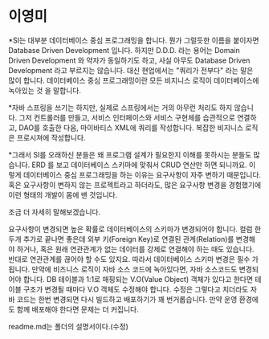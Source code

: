 # 이영미
*SI는 대부분 데이터베이스 중심 프로그래밍을 합니다.
뭔가 그럴듯한 이름을 붙이자면 Database Driven Development 입니다.
하지만 D.D.D. 라는 용어는 Domain Driven Development 와 약자가 동일하기도 하고, 사실 아무도 Database Driven Development 라고 부르지는 않습니다.
대신 현업에서는 "쿼리가 전부다" 라는 말은 많이 합니다.
데이터베이스 중심 프로그래밍이란 모든 비지니스 로직이 데이터베이스에 녹아있는 것 을 말합니다.

*자바 스프링을 쓰기는 하지만, 실제로 스프링에서는 거의 아무런 처리도 하지 않습니다.
그저 컨트롤러를 만들고, 서비스 인터페이스와 서비스 구현체를 습관적으로 연결하고, DAO를 호출한 다음, 마이바티스 XML에 쿼리를 작성합니다.
복잡한 비지니스 로직은 프로시져에 작성합니다.

*그래서 SI를 오래하신 분들은 왜 프로그램 설계가 필요한지 이해를 못하시는 분들도 많습니다.
ERD 를 보고 데이터베이스 스키마에 맞춰서 CRUD 연산만 하면 되니까요.
이렇게 데이터베이스 중심 프로그래밍을 하는 이유는 요구사항이 자주 변하기 때문입니다.
혹은 요구사항이 변하지 않는 프로젝트라고 하더라도, 많은 요구사항 변경을 경험했기에 이런 형태의 개발이 몸에 밴 것입니다.

조금 더 자세히 말해보겠습니다.

요구사항이 변경되면 높은 확률로 데이터베이스의 스키마가 변경되어야 합니다. 컬럼 한두개 추가로 끝나면 좋은데 외부 키(Foreign Key)로 연결된 관계(Relation)를 변경해야 하거나, 혹은 원래 연관관계가 없는 데이터를 강제로 연결해야 하는 때도 있습니다. 반대로 연관관계를 끊어야 할 수도 있지요. 따라서 데이터베이스 스키마 변경은 필수 가 됩니다.
만약에 비즈니스 로직이 자바 소스 코드에 녹아있다면, 자바 소스코드도 변경되어야 합니다.
DB 테이블과 1:1로 매핑되는 V.O(Value Object) 객체가 있다고 한다면 테이블 구조가 변경될 때마다 V.O 객체도 수정해야 합니다.
수정은 그렇다고 치더라도 자바 코드는 한번 변경되면 다시 빌드하고 배포하기가 꽤 번거롭습니다.
만약 운영 환경에도 함께 배포해야 한다면 문제는 더 커집니다.

readme.md는 폴더의 설명서이다.(수정)
